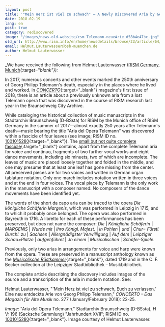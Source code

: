 ```yaml
---
layout: post
title: '"Mein Herz ist viel zu schwach" – A Newly Discovered Aria by Georg Philipp Telemann'
date: 2018-02-19
lang: en
post: true
category: rediscovered
image: "/images/news-old-website/csm_Telemann-neueArie_d58b4e47bc.jpg"
old_url: http://www.rism.info/en/home/newsdetails/browse/23/article/64/mein-herz-ist-viel-zu-schwach-a-newly-discovered-aria-by-georg-philipp-telemann.html
email: Helmut.Lauterwasser@bsb-muenchen.de
author: Helmut Lauterwasser
---
```


_We have received the following from Helmut Lauterwasser ([RISM Germany, Munich](https://de.rism.info/){:target="_blank"}):_

In 2017, numerous concerts and other events marked the 250th anniversary of Georg Philipp Telemann's death, especially in the places where he lived and worked. In [_CONCERTO_](http://concerto-magazin.de/index.php/aktuelle-ausgabe/items/concerto-das-magazin-fuer-alte-musik-nr-277-januarfebruar-2018.html){:target="_blank"} magazine's first issue of 2018, there is an article about a previously unknown aria from a lost Telemann opera that was discovered in the course of RISM research last year in the Braunschweig City Archive.

While cataloging the historical collection of music manuscripts in the Stadtarchiv Braunschweig (D-BSsta) for RISM by the Munich office of RISM Germany in the summer of 2017—almost exactly 250 years after Telemann's death—music bearing the title "Aria del Opera Telemann" was discovered within a fascicle of four leaves (see image; RISM ID no. [1001015280](https://opac.rism.info/search?id=1001015280&Language=en){:target="_blank"}). The [small but not quite complete fascicle](https://opac.rism.info/search?id=1001007507&Language=en){:target="_blank"} contains, apart from the complete Telemann aria for voice and continuo, fragments of two further vocal works and eight dance movements, including six minuets, two of which are incomplete. The leaves of music are placed loosely together and folded in the middle, and one may presume that at least one leaf has gone missing from the center. All preserved pieces are for two voices and written in German organ tablature notation. Only one march includes notation written in three voices and at the end in four voices. The vocal piece by Telemann is the only work in the manuscript with a composer named. No composers of the dance movements have been identified yet.

The words of the short da capo aria can be traced to the opera _Die königliche Schäferin Margenis_, which was performed in Leipzig in 1715, and to which it probably once belonged. The opera was also performed in Bayreuth in 1716. A libretto for each of these performances has been preserved, but does not name the composer: _Die_ \| _Königliche Schäferin_ \| _MARGENIS_ \| _Wurde mit_ \| _Ihro Königl. Majest._ \| _in Pohlen_ \| _und_ \| _Chur= Fürstl. Durchl. zu_ \| _Sachsen_ \| _Allergnädigster Verwilligung_ \| _Auf dem_ \| _Leipziger Schau=Platze_ \| _aufgehführet_ \| _Jn einem_ \| _Musicalischen_ \| _Schäfer-Spiele_.

Previously, only two arias in arrangements for voice and harp were known from the opera. These are preserved in a manuscript anthology known as the [_Musicalische Rüstkammer_](https://opac.rism.info/search?id=225005168&Language=en){:target="_blank"}, dated 1719 and in the C. F. Becker collection at the Leipziger Stadtbibliothek – Musikbibliothek.

The complete article describing the discovery includes images of the source and a transcription of the aria in modern notation. See:

Helmut Lauterwasser, "'Mein Herz ist viel zu schwach, Euch zu verlassen.' Eine neu entdeckte Arie von Georg Philipp Telemann," _CONCERTO – Das Magazin für Alte Musik_ no. 277 (January/February 2018): 22-25.

_Image_: "Aria del Opera Telemann." Stadtarchiv Braunschweig (D-BSsta), H V: 196 (Sacksche Sammlung) "Jahrhundert XVII"; RISM ID no. [1001015280](https://opac.rism.info/search?id=1001015280&Language=en){:target="_blank"}. Image courtesy of Helmut Lauterwasser.
